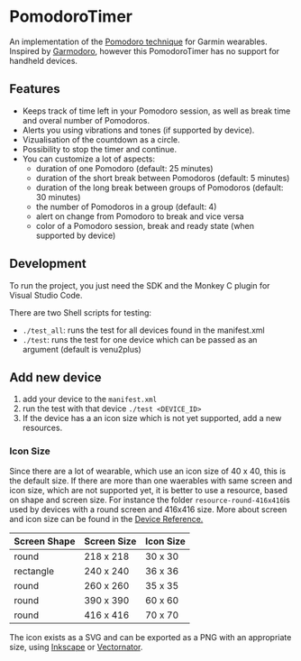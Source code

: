 # PomodoroTimer
An implementation of the [Pomodoro technique](https://en.wikipedia.org/wiki/Pomodoro_Technique) for Garmin wearables. Inspired by [Garmodoro](https://github.com/klimeryk/garmodoro), however this PomodoroTimer has no support for handheld devices.


## Features
* Keeps track of time left in your Pomodoro session, as well as break time and overal number of Pomodoros.
* Alerts you using vibrations and tones (if supported by device).
* Vizualisation of the countdown as a circle.
* Possibility to stop the timer and continue.
* You can customize a lot of aspects:
   * duration of one Pomodoro (default: 25 minutes)
   * duration of the short break between Pomodoros (default: 5 minutes)
   * duration of the long break between groups of Pomodoros (default: 30 minutes)
   * the number of Pomodoros in a group (default: 4)
   * alert on change from Pomodoro to break and vice versa
   * color of a Pomodoro session, break and ready state (when supported by device)

## Development

To run the project, you just need the SDK and the Monkey C plugin for Visual Studio Code.

There are two Shell scripts for testing:
* `./test_all`: runs the test for all devices found in the manifest.xml
* `./test`: runs the test for one device which can be passed as an argument (default is venu2plus)

## Add new device

1. add your device to the `manifest.xml`
2. run the test with that device `./test <DEVICE_ID>`
3. If the device has a an icon size which is not yet supported, add a new resources.

### Icon Size
 Since there are a lot of wearable, which use an icon size of 40 x 40, this is the default size. If there are more than one waerables with same screen and icon size, which are not supported yet, it is better to use a resource, based on shape and screen size. For instance the folder `resource-round-416x416`is used by devices with a round screen and 416x416 size.
More about screen and icon size can be found in the [Device Reference.](https://developer.garmin.com/connect-iq/reference-guides/devices-reference/)

| Screen Shape | Screen Size | Icon Size |
| ------------ | ----------- | --------- |
| round        | 218 x 218   | 30 x 30   |
| rectangle    | 240 x 240   | 36 x 36   |
| round        | 260 x 260   | 35 x 35   |
| round        | 390 x 390   | 60 x 60   |
| round        | 416 x 416   | 70 x 70   |


The icon exists as a SVG and can be exported as a PNG with an appropriate size, using [Inkscape](https://inkscape.org) or [Vectornator](https://www.vectornator.io).
